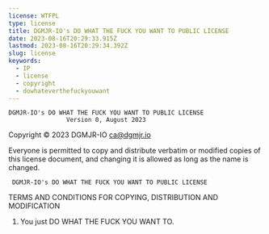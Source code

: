 ```yaml
---
license: WTFPL
type: license
title: DGMJR-IO's DO WHAT THE FUCK YOU WANT TO PUBLIC LICENSE
date: 2023-08-16T20:29:33.915Z
lastmod: 2023-08-16T20:29:34.392Z
slug: license
keywords:
  - IP
  - license
  - copyright
  - dowhateverthefuckyouwant
---
```


    DGMJR-IO's DO WHAT THE FUCK YOU WANT TO PUBLIC LICENSE
                    Version 0, August 2023

 Copyright © 2023 DGMJR-IO <ca@dgmjr.io>

 Everyone is permitted to copy and distribute verbatim or modified
 copies of this license document, and changing it is allowed as long
 as the name is changed.

     DGMJR-IO's DO WHAT THE FUCK YOU WANT TO PUBLIC LICENSE
TERMS AND CONDITIONS FOR COPYING, DISTRIBUTION AND MODIFICATION

1. You just DO WHAT THE FUCK YOU WANT TO.
